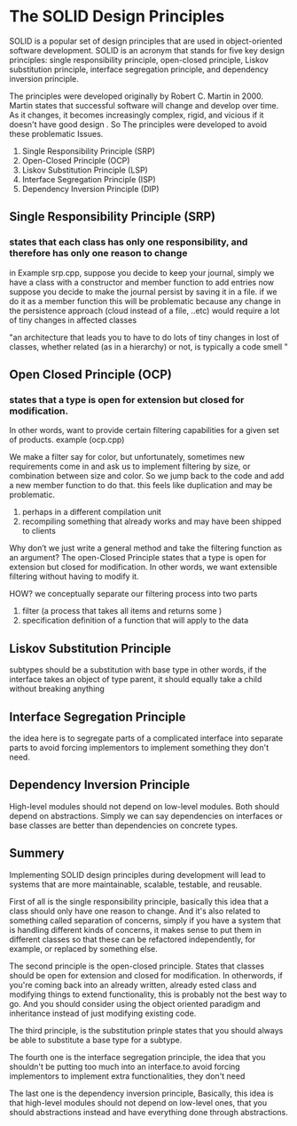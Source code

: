 # The SOLID Design Principles

SOLID is a popular set of design principles that are used in object-oriented software development. SOLID is an acronym
that stands for five key design principles: single responsibility principle, open-closed principle, Liskov substitution
principle, interface segregation principle, and dependency inversion principle.

The principles were developed originally by Robert C. Martin in 2000. Martin states that successful software will change
and develop over time. As it changes, it becomes increasingly complex, rigid, and vicious if it doesn't have good design
. So The principles were developed to avoid these problematic Issues.

1. Single Responsibility Principle (SRP)
2. Open-Closed Principle (OCP)
3. Liskov Substitution Principle (LSP)
4. Interface Segregation Principle (ISP)
5. Dependency Inversion Principle (DIP)

## Single Responsibility Principle (SRP)

### states that each class has only one responsibility, and therefore has only one reason to change

in Example srp.cpp, suppose you decide to keep your journal, simply we have a class with a constructor and member
function to add entries
now suppose you decide to make the journal persist by saving it in a file. if we do it as a member function this will be
problematic because any change in the persistence approach (cloud instead of a file, ..etc) would require a lot of tiny
changes in affected classes

"an architecture that leads you to have to do lots of tiny changes in lost of classes, whether related (as in a
hierarchy) or not, is typically a code smell "

## Open Closed Principle (OCP)

### states that a type is open for extension but closed for modification.

In other words, want to provide certain filtering capabilities for a given set of products. example (ocp.cpp)

We make a filter say for color, but unfortunately, sometimes new requirements come in and ask us to implement filtering
by size, or combination between size and color. So we jump back to the code and add a new member function to do that.
this feels like duplication and may be problematic.

1. perhaps in a different compilation unit
2. recompiling something that already works and may have been shipped to clients

Why don’t we just write a general method and take the filtering function as an argument? The open-Closed Principle
states that a type is open for extension but closed for modification.
In other words, we want extensible filtering without having to modify it.

HOW?
we conceptually separate our filtering process into two parts

1. filter (a process that takes all items and returns some )
2. specification definition of a function that will apply to the data

## Liskov Substitution Principle

subtypes should be a substitution with base type
in other words, if the interface takes an object of type parent, it should equally take a child without breaking
anything

## Interface Segregation Principle

the idea here is to segregate parts of a complicated interface into separate parts to avoid forcing implementors to
implement something they don't need.

## Dependency Inversion Principle

High-level modules should not depend on low-level modules. Both should depend on abstractions.
Simply we can say dependencies on interfaces or base classes are better than dependencies on concrete types.

## Summery

Implementing SOLID design principles during development will lead to systems that are more maintainable, scalable,
testable, and reusable.

First of all is the single responsibility principle, basically this idea that a class should only have one reason to
change. And it's also related to something called separation of concerns,
simply if you have a system that is handling different kinds of concerns, it makes sense to put them in different
classes so that these
can be refactored independently, for example, or replaced by something else.

The second principle is the open-closed principle.
States that classes should be open for extension and closed for modification. In otherwords, if you're coming back into
an already written, already ested class and modifying things to extend functionality, this is probably not the best way
to go. And you should consider using the object oriented paradigm and inheritance instead of just modifying existing
code.

The third principle, is the substitution prinple states that you should always be able to substitute a base type for a
subtype.

The fourth one is the interface segregation principle, the idea that you shouldn't be putting too much into an
interface.to avoid forcing implementors to implement extra functionalities, they don't need

The last one is the dependency inversion principle,
Basically, this idea is that high-level modules should not depend on low-level ones, that you should abstractions
instead and have everything done through abstractions.
